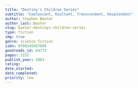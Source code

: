 ```yaml
---
title: "Destiny's Children Series"
subtitle: "Coalescent, Exultant, Transcendent, Resplendent"
author: Stephen Baxter
author_last: Baxter
slug: baxter-destinys-children-series
type: fiction
img: true
genre: science fiction
isbn: 9780345457868
goodreads_id: 64773
pages: 2152
publish_year: 2003
rating: 
date_started:
date_completed:
priority: low
---
```

